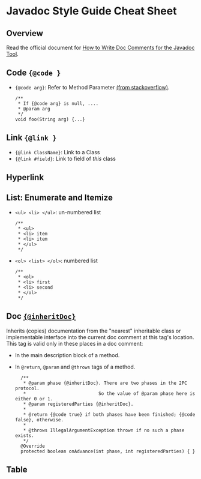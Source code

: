 # Javadoc Style Guide Cheat Sheet

## Overview

Read the official document for [How to Write Doc Comments for the Javadoc Tool](http://www.oracle.com/technetwork/articles/java/index-137868.html).

## Code `{@code }`

- `{@code arg}`: Refer to Method Parameter [(from stackoverflow)](http://stackoverflow.com/q/1667212/1833118).

  ```
  /**
   * If {@code arg} is null, ....
   * @param arg
   */
  void foo(String arg) {...}
  ```

## Link `{@link }`

- `{@link ClassName}`: Link to a Class
- `{@link #field}`: Link to field of *this* class 

## Hyperlink

## List: Enumerate and Itemize

- `<ul> <li> </ul>`: un-numbered list

  ```
  /**
   * <ul>
   * <li> item
   * <li> item
   * </ul>
   */
  ```
  
- `<ol> <list> </ol>`: numbered list

  ```
  /**
   * <ol>
   * <li> first
   * <li> second
   * </ol>
   */
  ```

## Doc [`{@inheritDoc}`](http://docs.oracle.com/javase/6/docs/technotes/tools/solaris/javadoc.html#@inheritDoc)

Inherits (copies) documentation from the "nearest" inheritable class or implementable interface into the current doc comment at this tag's location. 
This tag is valid only in these places in a doc comment:

- In the main description block of a method.
- In `@return`, `@param` and `@throws` tags of a method.

  ```
    /**
     * @param phase {@inheritDoc}. There are two phases in the 2PC protocol.
     *                           So the value of @param phase here is either 0 or 1.
     * @param registeredParties {@inheritDoc}.
     *
     * @return {@code true} if both phases have been finished; {@code false}, otherwise.
     *
     * @throws IllegalArgumentException thrown if no such a phase exists.
     */
    @Override
    protected boolean onAdvance(int phase, int registeredParties) { }
  ```

## Table
